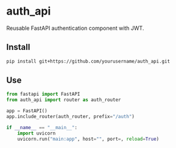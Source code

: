 # auth_api

Reusable FastAPI authentication component with JWT.

## Install

```bash
pip install git+https://github.com/yourusername/auth_api.git
```

## Use

```python
from fastapi import FastAPI
from auth_api import router as auth_router

app = FastAPI()
app.include_router(auth_router, prefix="/auth")

if __name__ == "__main__":
    import uvicorn
    uvicorn.run("main:app", host="", port=, reload=True)

```
